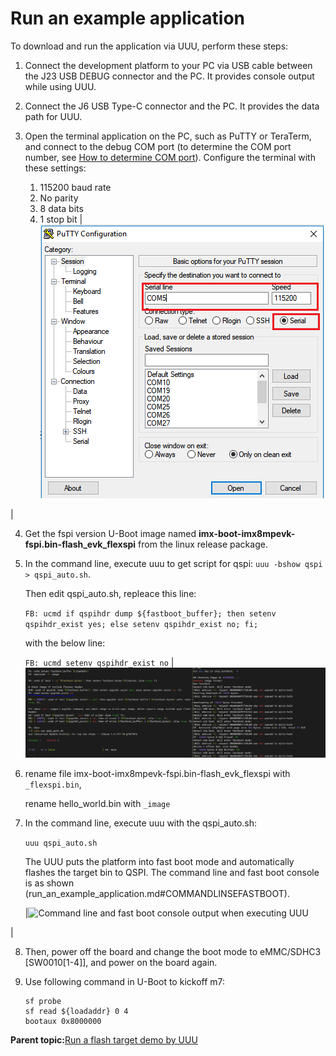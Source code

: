 # Run an example application

To download and run the application via UUU, perform these steps:

1.  Connect the development platform to your PC via USB cable between the J23 USB DEBUG connector and the PC. It provides console output while using UUU.
2.  Connect the J6 USB Type-C connector and the PC. It provides the data path for UUU.
3.  Open the terminal application on the PC, such as PuTTY or TeraTerm, and connect to the debug COM port \(to determine the COM port number, see [How to determine COM port](how_to_determine_com_port.md#)\). Configure the terminal with these settings:

    1.  115200 baud rate
    2.  No parity
    3.  8 data bits
    4.  1 stop bit
    |![](../images/flash_xip_terminal_putty_configuration_8mm.bmp "Terminal (PuTTY) configuration")

|

4.  Get the fspi version U-Boot image named **imx-boot-imx8mpevk-fspi.bin-flash\_evk\_flexspi** from the linux release package.
5.  In the command line, execute uuu to get script for qspi: `uuu -bshow qspi > qspi_auto.sh`.
    
	Then edit qspi_auto.sh, repleace this line:

   	`FB: ucmd if qspihdr dump ${fastboot_buffer}; then setenv qspihdr_exist yes; else setenv qspihdr_exist no; fi;` 

    with the below line:

   	`FB: ucmd setenv qspihdr_exist no`
	|![](../images/qspi_auto_modification.png "Modify qspi_auto script")
6. rename file imx-boot-imx8mpevk-fspi.bin-flash_evk_flexspi with `_flexspi.bin`,

   rename hello_world.bin with `_image`

7. In the command line, execute uuu with the qspi_auto.sh:

   `uuu qspi_auto.sh`

    The UUU puts the platform into fast boot mode and automatically flashes the target bin to QSPI. The command line and fast boot console is as shown 
	(run_an_example_application.md#COMMANDLINSEFASTBOOT).

    |![](../images/command_line_fast_boot_console_output_executing_uu.png "Command line and fast boot console output when
											executing UUU")

|

8. Then, power off the board and change the boot mode to eMMC/SDHC3 [SW0010[1-4]], and power on the board again.

9.  Use following command in U-Boot to kickoff m7:

    ```
    sf probe
    sf read ${loadaddr} 0 4
    bootaux 0x8000000
    ```


**Parent topic:**[Run a flash target demo by UUU](../topics/run_a_flash_target_demo_by_uuu.md)

